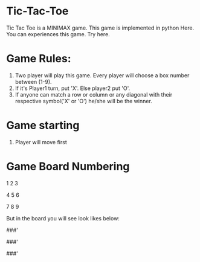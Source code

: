# Tic-Tac-Toe

Tic Tac Toe is a MINIMAX game. This game is implemented in python Here. You can experiences this game. Try here.

# Game Rules:
1. Two player will play this game. Every player will choose a box number between (1-9).
2. If it's Player1 turn,  put 'X'. Else player2 put 'O'.
3. If anyone can match a row or column or any diagonal with their respective symbol('X' or 'O') he/she will be the winner.

# Game starting
1. Player will move first

# Game Board Numbering
1 2 3

4 5 6

7 8 9

But in the board you will see look likes below:

###'

###'

###'
